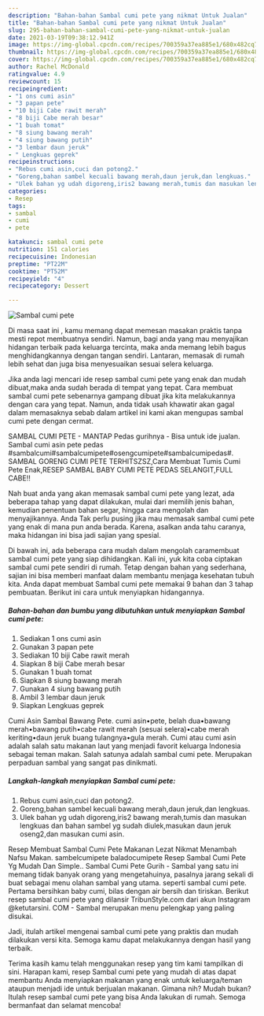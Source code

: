 ```yaml
---
description: "Bahan-bahan Sambal cumi pete yang nikmat Untuk Jualan"
title: "Bahan-bahan Sambal cumi pete yang nikmat Untuk Jualan"
slug: 295-bahan-bahan-sambal-cumi-pete-yang-nikmat-untuk-jualan
date: 2021-03-19T09:38:12.941Z
image: https://img-global.cpcdn.com/recipes/700359a37ea885e1/680x482cq70/sambal-cumi-pete-foto-resep-utama.jpg
thumbnail: https://img-global.cpcdn.com/recipes/700359a37ea885e1/680x482cq70/sambal-cumi-pete-foto-resep-utama.jpg
cover: https://img-global.cpcdn.com/recipes/700359a37ea885e1/680x482cq70/sambal-cumi-pete-foto-resep-utama.jpg
author: Rachel McDonald
ratingvalue: 4.9
reviewcount: 15
recipeingredient:
- "1 ons cumi asin"
- "3 papan pete"
- "10 biji Cabe rawit merah"
- "8 biji Cabe merah besar"
- "1 buah tomat"
- "8 siung bawang merah"
- "4 siung bawang putih"
- "3 lembar daun jeruk"
- " Lengkuas geprek"
recipeinstructions:
- "Rebus cumi asin,cuci dan potong2."
- "Goreng,bahan sambel kecuali bawang merah,daun jeruk,dan lengkuas."
- "Ulek bahan yg udah digoreng,iris2 bawang merah,tumis dan masukan lengkuas dan bahan sambel yg sudah diulek,masukan daun jeruk oseng2,dan masukan cumi asin."
categories:
- Resep
tags:
- sambal
- cumi
- pete

katakunci: sambal cumi pete 
nutrition: 151 calories
recipecuisine: Indonesian
preptime: "PT22M"
cooktime: "PT52M"
recipeyield: "4"
recipecategory: Dessert

---
```



![Sambal cumi pete](https://img-global.cpcdn.com/recipes/700359a37ea885e1/680x482cq70/sambal-cumi-pete-foto-resep-utama.jpg)

Di masa  saat ini , kamu memang dapat memesan masakan praktis tanpa mesti repot membuatnya sendiri. Namun, bagi anda yang mau menyajikan hidangan terbaik pada keluarga tercinta, maka anda memang lebih bagus menghidangkannya dengan tangan sendiri. Lantaran, memasak di rumah lebih sehat dan juga bisa menyesuaikan sesuai selera keluarga.

Jika anda lagi mencari ide resep sambal cumi pete yang enak dan mudah dibuat,maka anda sudah berada di tempat yang tepat. Cara membuat sambal cumi pete  sebenarnya gampang dibuat jika kita melakukannya dengan cara yang tepat. Namun, anda tidak usah khawatir akan gagal dalam memasaknya 
sebab dalam artikel ini kami akan mengupas sambal cumi pete dengan cermat.  

SAMBAL CUMI PETE - MANTAP Pedas gurihnya - Bisa untuk ide jualan. Sambal cumi asin pete pedas #sambalcumi#sambalcumipete#osengcumipete#sambalcumipedas#. SAMBAL GORENG CUMI PETE TERHITSZSZ,Cara Membuat Tumis Cumi Pete Enak,RESEP SAMBAL BABY CUMI PETE PEDAS SELANGIT,FULL CABE!!

Nah buat anda yang akan memasak sambal cumi pete yang lezat, ada beberapa tahap yang dapat dilakukan, mulai dari memilih jenis bahan, kemudian penentuan bahan segar, hingga cara mengolah dan menyajikannya. Anda Tak perlu pusing jika mau memasak sambal cumi pete yang enak di mana pun anda berada. Karena, asalkan anda  tahu caranya, maka hidangan ini bisa jadi sajian yang spesial.

Di bawah ini, ada beberapa cara mudah dalam mengolah caramembuat sambal cumi pete yang siap dihidangkan. Kali ini, yuk kita coba ciptakan sambal cumi pete sendiri di rumah. Tetap dengan bahan yang sederhana, sajian ini bisa memberi manfaat dalam membantu menjaga kesehatan tubuh kita. Anda dapat membuat Sambal cumi pete memakai 9 bahan dan 3 tahap pembuatan. Berikut ini cara untuk menyiapkan hidangannya.

<!--inarticleads1-->

##### Bahan-bahan dan bumbu yang dibutuhkan untuk menyiapkan Sambal cumi pete:

1. Sediakan 1 ons cumi asin
1. Gunakan 3 papan pete
1. Sediakan 10 biji Cabe rawit merah
1. Siapkan 8 biji Cabe merah besar
1. Gunakan 1 buah tomat
1. Siapkan 8 siung bawang merah
1. Gunakan 4 siung bawang putih
1. Ambil 3 lembar daun jeruk
1. Siapkan  Lengkuas geprek


Cumi Asin Sambal Bawang Pete. cumi asin•pete, belah dua•bawang merah•bawang putih•cabe rawit merah (sesuai selera)•cabe merah keriting•daun jeruk buang tulangnya•gula merah. Cumi atau cumi asin adalah salah satu makanan laut yang menjadi favorit keluarga Indonesia sebagai teman makan. Salah satunya adalah sambal cumi pete. Merupakan perpaduan sambal yang sangat pas dinikmati. 

<!--inarticleads2-->

##### Langkah-langkah menyiapkan Sambal cumi pete:

1. Rebus cumi asin,cuci dan potong2.
1. Goreng,bahan sambel kecuali bawang merah,daun jeruk,dan lengkuas.
1. Ulek bahan yg udah digoreng,iris2 bawang merah,tumis dan masukan lengkuas dan bahan sambel yg sudah diulek,masukan daun jeruk oseng2,dan masukan cumi asin.


Resep Membuat Sambal Cumi Pete Makanan Lezat Nikmat Menambah Nafsu Makan. sambelcumipete baladocumipete Resep Sambal Cumi Pete Yg Mudah Dan Simple.. Sambal Cumi Pete Gurih - Sambal yang satu ini memang tidak banyak orang yang mengetahuinya, pasalnya jarang sekali di buat sebagai menu olahan sambal yang utama. seperti sambal cumi pete. Pertama bersihkan baby cumi, bilas dengan air bersih dan tiriskan. Berikut resep sambal cumi pete yang dilansir TribunStyle.com dari akun Instagram @ketutarsini. COM - Sambal merupakan menu pelengkap yang paling disukai. 

Jadi, itulah artikel mengenai  sambal cumi pete  yang praktis dan mudah dilakukan versi kita. Semoga kamu dapat melakukannya dengan hasil yang terbaik. 

Terima kasih kamu telah menggunakan resep yang tim kami tampilkan di sini. Harapan kami, resep  Sambal cumi pete yang mudah di atas dapat membantu Anda menyiapkan makanan yang enak untuk keluarga/teman ataupun menjadi ide untuk berjualan makanan. Gimana nih? Mudah bukan? Itulah resep sambal cumi pete yang bisa Anda lakukan di rumah. Semoga bermanfaat dan selamat mencoba!

